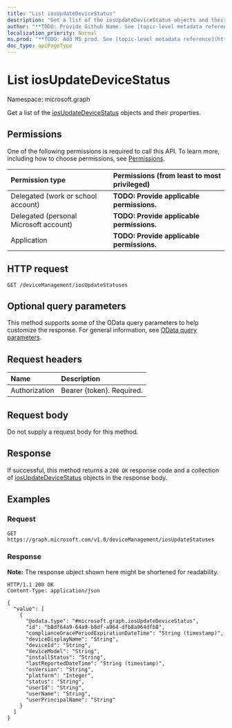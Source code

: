 ```yaml
---
title: "List iosUpdateDeviceStatus"
description: "Get a list of the iosUpdateDeviceStatus objects and their properties."
author: "**TODO: Provide Github Name. See [topic-level metadata reference](https://msgo.azurewebsites.net/add/document/guidelines/metadata.html#topic-level-metadata)**"
localization_priority: Normal
ms.prod: "**TODO: Add MS prod. See [topic-level metadata reference](https://msgo.azurewebsites.net/add/document/guidelines/metadata.html#topic-level-metadata)**"
doc_type: apiPageType
---
```


# List iosUpdateDeviceStatus
Namespace: microsoft.graph



Get a list of the [iosUpdateDeviceStatus](../resources/iosupdatedevicestatus.md) objects and their properties.

## Permissions
One of the following permissions is required to call this API. To learn more, including how to choose permissions, see [Permissions](/graph/permissions-reference).

|Permission type|Permissions (from least to most privileged)|
|:---|:---|
|Delegated (work or school account)|**TODO: Provide applicable permissions.**|
|Delegated (personal Microsoft account)|**TODO: Provide applicable permissions.**|
|Application|**TODO: Provide applicable permissions.**|

## HTTP request

<!-- {
  "blockType": "ignored"
}
-->
``` http
GET /deviceManagement/iosUpdateStatuses
```

## Optional query parameters
This method supports some of the OData query parameters to help customize the response. For general information, see [OData query parameters](/graph/query-parameters).

## Request headers
|Name|Description|
|:---|:---|
|Authorization|Bearer {token}. Required.|

## Request body
Do not supply a request body for this method.

## Response

If successful, this method returns a `200 OK` response code and a collection of [iosUpdateDeviceStatus](../resources/iosupdatedevicestatus.md) objects in the response body.

## Examples

### Request
<!-- {
  "blockType": "request",
  "name": "list_iosupdatedevicestatus"
}
-->
``` http
GET https://graph.microsoft.com/v1.0/deviceManagement/iosUpdateStatuses
```


### Response
**Note:** The response object shown here might be shortened for readability.
<!-- {
  "blockType": "response",
  "truncated": true,
  "@odata.type": "Collection(microsoft.graph.iosUpdateDeviceStatus)"
}
-->
``` http
HTTP/1.1 200 OK
Content-Type: application/json

{
  "value": [
    {
      "@odata.type": "#microsoft.graph.iosUpdateDeviceStatus",
      "id": "b8df64a9-64a9-b8df-a964-dfb8a964dfb8",
      "complianceGracePeriodExpirationDateTime": "String (timestamp)",
      "deviceDisplayName": "String",
      "deviceId": "String",
      "deviceModel": "String",
      "installStatus": "String",
      "lastReportedDateTime": "String (timestamp)",
      "osVersion": "String",
      "platform": "Integer",
      "status": "String",
      "userId": "String",
      "userName": "String",
      "userPrincipalName": "String"
    }
  ]
}
```

